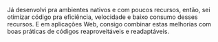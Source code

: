 Já desenvolvi pra ambientes nativos e com poucos recursos, então, sei
otimizar código pra eficiência, velocidade e baixo consumo desses
recursos. E em aplicações Web, consigo combinar estas melhorias com boas
práticas de códigos reaproveitáveis e readaptáveis.
